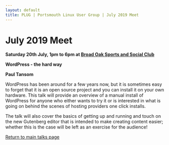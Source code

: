 ```yaml
---
layout: default
title: PLUG | Portsmouth Linux User Group | July 2019 Meet
---
```

<div>
	<h1>July 2019 Meet</h1>
	<p><b>Saturday 20th July, 1pm to 6pm at <a href="../venue.html">Broad Oak Sports and Social Club</a></b></p>
	<p><b class="blue">WordPress - the hard way</b></p>
	<p><b>Paul Tansom</b></p>
	<p>WordPress has been around for a few years now, but it is sometimes easy to forget that it is an open source 
	project and you can install it on your own hardware. This talk will provide an overview of a manual install of 
	WordPress for anyone who either wants to try it or is interested in what is going on behind the scenes of hosting 
	providers one click installs.</p>
	<p>The talk will also cover the basics of getting up and running and touch on the new Gutenberg editor that is 
	intended to make creating content easier; whether this is the case will be left as an exercise for the audience!</p>
	<p class="right"><a href="/talks/">Return to main talks page</a></p>
</div>
